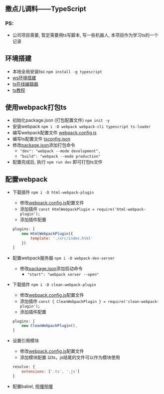 ## 撒点儿调料——TypeScript

### PS:

- 公司项目需要, 暂定需要用ts写脚本, 写一些机器人, 本项目作为学习ts的一个记录

## 环境搭建

- 本地全局安装tsc ```npm install -g typescript```
- [ws环境搭建](https://www.cnblogs.com/wfaceboss/p/10043101.html "ws环境搭建")
- [ts在线编辑器](http://www.typescriptlang.org/play/) 
- [ts教程](https://typescript.p6p.net/typescript-tutorial/basic.html)

## 使用webpack打包ts

- 初始化package.json (打包配置文件) `npm init -y`
- 安装webpack `npm i -D webpack webpack-cli typescript ts-loader`
- 编写webpack配置文件 [webpack.config.js](webpack.config.js)
- 编写ts配置文件 [tsconfig.json](tsconfig.json)
- 修改[package.json](package.json)添加打包命令
    - `"dev": "webpack --mode development",`
    - `"build": "webpack --mode production"`
- 配置完成后, 执行 `npm run dev` 即可打包ts文件

## 配置webpack

- 下载插件 `npm i -D html-webpack-plugin`
    - 修改[webpack.config.js](webpack.config.js)配置文件
    - 添加插件 `const HtmlWebpackPlugin = require('html-webpack-plugin');`
    - 添加插件配置

    ```js
    plugins: [
        new HtmlWebpackPlugin({
            template: './src/index.html'
        })
    ]
    ```
- 配置webpack服务器 `npm i -D webpack-dev-server`
    - 修改[package.json](package.json)添加启动命令
        - `"start": "webpack server --open"`
- 下载插件 `npm i -D clean-webpack-plugin`
    - 修改[webpack.config.js](webpack.config.js)配置文件
    - 添加插件 `const { CleanWebpackPlugin } = require('clean-webpack-plugin');`
    - 添加插件配置

    ```js
    plugins: [
        new CleanWebpackPlugin(),
    ]
    ```
- 设置引用模块
    - 修改[webpack.config.js](webpack.config.js)配置文件
    - 添加模块配置 以ts，js结尾的文件可以作为模块使用

    ```js
    resolve: {
        extensions: ['.ts', '.js']
    }
    ```
- 配置babel, [哔哩哔哩](https://www.bilibili.com/video/BV1Xy4y1v7S2?p=12)